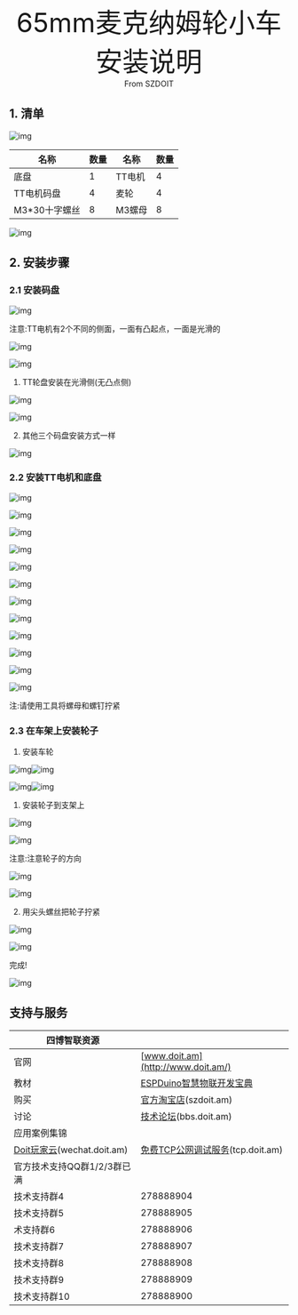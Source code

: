 <center><font size=10> 65mm麦克纳姆轮小车安装说明 </center></font>
<center> From SZDOIT</center>

## 1. 清单

 

![img](wps61.jpg) 

| 名称          | 数量 | 名称   | 数量 |
| ------------- | ---- | ------ | ---- |
| 底盘          | 1    | TT电机 | 4    |
| TT电机码盘    | 4    | 麦轮   | 4    |
| M3*30十字螺丝 | 8    | M3螺母 | 8    |

![img](wps62.jpg) 

## 2. 安装步骤

### 2.1 安装码盘

![img](wps63.jpg) 

注意:TT电机有2个不同的侧面，一面有凸起点，一面是光滑的

![img](wps64.jpg) 

![img](wps65.jpg) 

1) TT轮盘安装在光滑侧(无凸点侧)

![img](wps66.jpg) 

![img](wps67.jpg) 

2) 其他三个码盘安装方式一样

![img](wps68.jpg) 

### 2.2 安装TT电机和底盘

![img](wps69.jpg) 

![img](wps70.jpg) 

![img](wps71.jpg) 

![img](wps72.jpg) 

![img](wps73.jpg) 

![img](wps74.jpg) 

![img](wps75.jpg) 

![img](wps76.jpg) 

![img](wps77.jpg) 

![img](wps78.jpg) 

![img](wps79.jpg) 

![img](wps80.jpg) 

注:请使用工具将螺母和螺钉拧紧

### 2.3 在车架上安装轮子

1) 安装车轮

![img](wps81.jpg)![img](wps82.jpg) 

![img](wps83.jpg)![img](wps84.jpg) 

1) 安装轮子到支架上

![img](wps85.jpg) 

![img](wps86.jpg) 

注意:注意轮子的方向

![img](wps87.jpg) 

![img](wps88.jpg) 

2) 用尖头螺丝把轮子拧紧

![img](wps89.jpg) 

![img](wps90.jpg) 

完成!

![img](wps91.jpg) 

## 支持与服务

| 四博智联资源                                        |                                                              |
| --------------------------------------------------- | ------------------------------------------------------------ |
| 官网                                                | [www.doit.am](http://www.doit.am/)                           |
| 教材                                                | [ESPDuino智慧物联开发宝典](https://item.taobao.com/item.htm?spm=a1z10.3-c.w4002-7420449993.9.Bgp1Ll&id=520583000610) |
| 购买                                                | [官方淘宝店](https://szdoit.taobao.com/)(szdoit.am)          |
| 讨论                                                | [技术论坛](http://bbs.doit.am/forum.php)(bbs.doit.am)        |
| 应用案例集锦                                        |                                                              |
| [Doit玩家云](http://wechat.doit.am)(wechat.doit.am) | [免费TCP公网调试服务](http://tcp.doit.am)(tcp.doit.am)       |
| 官方技术支持QQ群1/2/3群已满                         |                                                              |
| 技术支持群4                                         | 278888904                                                    |
| 技术支持群5                                         | 278888905                                                    |
| 术支持群6                                           | 278888906                                                    |
| 技术支持群7                                         | 278888907                                                    |
| 技术支持群8                                         | 278888908                                                    |
| 技术支持群9                                         | 278888909                                                    |
| 技术支持群10                                        | 278888900                                                    |